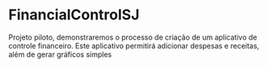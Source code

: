 # FinancialControlSJ
Projeto piloto, demonstraremos o processo de criação de um aplicativo de controle financeiro. Este aplicativo permitirá adicionar despesas e receitas, além de gerar gráficos simples
